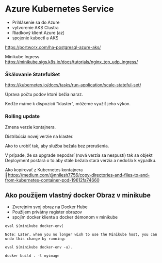 
# Azure Kubernetes Service

- Prihlásenie sa do Azure
- vytvorenie AKS Clustra
- Riadkový klient Azure (az)
- spojenie kubectl a AKS

https://portworx.com/ha-postgresql-azure-aks/

Minikube Ingress https://minikube.sigs.k8s.io/docs/tutorials/nginx_tcp_udp_ingress/

### Škálovanie StatefulSet

https://kubernetes.io/docs/tasks/run-application/scale-stateful-set/

Úprava počtu podov ktoré bežia naraz.

Keďže máme k dispozícii "klaster", môžeme využiť jeho výkon. 

### Rolling update

Zmena verzie kontajnera.

Distribúcia novej verzie na klaster.

Ako to urobiť tak, aby služba bežala bez prerušenia.

V prípade, že sa upgrade nepodarí (nová verzia sa nespustí)
tak sa objekt Deployment postará o to aby stále bežala stará verzia a nedošlo k výpadku.

 Ako kopírovať z Kubernetes kontajnera
 https://medium.com/@nnilesh7756/copy-directories-and-files-to-and-from-kubernetes-container-pod-19612fa74660

## Ako použijem vlastný docker Obraz v minikube

- Zverejním svoj obraz na Docker Hube
- Použijem privátny register obrazov
- spojím docker klienta s docker démonom v minikube

```
eval $(minikube docker-env)

Note: Later, when you no longer wish to use the Minikube host, you can undo this change by running:

eval $(minikube docker-env -u).
```

```
docker build . -t myimage
```

